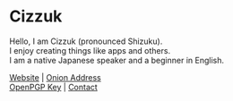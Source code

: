 # Cizzuk

Hello, I am Cizzuk (pronounced Shizuku).  
I enjoy creating things like apps and others.  
I am a native Japanese speaker and a beginner in English.

[Website](https://cizzuk.net/) | [Onion Address](https://cizzuk3nqztjrgov2yybzttfcqczil5ebx74clwtmwoeugr5cktiutad.onion)  
[OpenPGP Key](https://cizzuk.net/pgp/) | [Contact](https://cizzuk.net/contact/)
